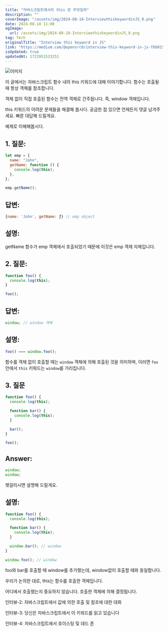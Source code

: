 ```yaml
---
title: "자바스크립트에서의 this 란 무엇일까"
description: ""
coverImage: "/assets/img/2024-08-18-InterviewthiskeywordinJS_0.png"
date: 2024-08-18 11:00
ogImage:
  url: /assets/img/2024-08-18-InterviewthiskeywordinJS_0.png
tag: Tech
originalTitle: "Interview this keyword in JS"
link: "https://medium.com/@opensrc0/interview-this-keyword-in-js-f6b015d69c4c"
isUpdated: true
updatedAt: 1723951533251
---
```


![이미지](/assets/img/2024-08-18-InterviewthiskeywordinJS_0.png)

이 글에서는 자바스크립트 함수 내의 this 키워드에 대해 이야기합니다. 함수는 호출될 때 항상 객체를 참조합니다.

객체 없이 직접 호출된 함수는 전역 객체로 간주됩니다. 즉, window 객체입니다.

this 키워드의 어려운 문제들을 해결해 봅시다. 궁금한 점 있으면 언제든지 댓글 남겨주세요. 빠른 대답해 드릴게요.

<div class="content-ad"></div>

예제로 이해해봅시다.

## 1. 질문:

```js
let emp = {
  name: "John",
  getName: function () {
    console.log(this);
  },
};

emp.getName();
```

## 답변:

<div class="content-ad"></div>

```js
{name: 'John', getName: ƒ} // emp object
```

## 설명:

getName 함수가 emp 객체에서 호출되었기 때문에 이것은 emp 객체 자체입니다.

## 2. 질문:

<div class="content-ad"></div>

```js
function foo() {
  console.log(this);
}

foo();
```

## 답변:

```js
window; // window 객체
```

## 설명:

<div class="content-ad"></div>

```js
foo() === window.foo();
```

함수를 객체 없이 호출할 때는 `window` 객체에 의해 호출된 것을 의미하며, 이러면 `foo` 안에서 `this` 키워드는 `window`를 가리킵니다.

## 3. 질문

```js
function foo() {
  console.log(this);

  function bar() {
    console.log(this);
  }

  bar();
}

foo();
```

<div class="content-ad"></div>

## Answer:

```js
window;
window;
```

헷갈리시면 설명해 드릴게요.

## 설명:

<div class="content-ad"></div>

```js
function foo() {
  console.log(this);

  function bar() {
    console.log(this);
  }

  window.bar(); // window
}

window.foo(); // window
```

foo와 bar를 호출할 때 window를 추가했는데, window없이 호출할 때와 동일합니다.

우리가 논의한 대로, this는 함수를 호출한 객체입니다.

어디에서 호출했는지 중요하지 않습니다. 호출한 객체에 의해 결정됩니다.

<div class="content-ad"></div>

인터뷰-2: 자바스크립트에서 값에 의한 호출 및 참조에 대한 대화

인터뷰-3: 당신은 자바스크립트에서 이 키워드를 읽고 있습니다

인터뷰-4: 자바스크립트에서 호이스팅 및 데드 존
